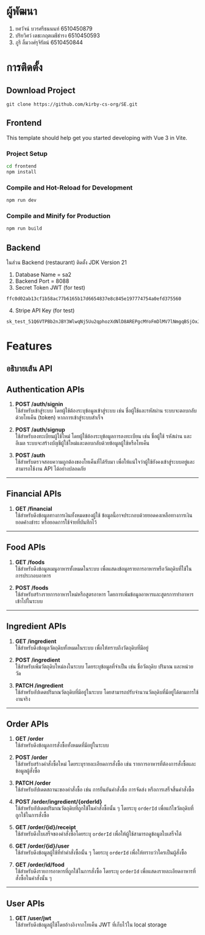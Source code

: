 # ผู้พัฒนา

1. ยศวัจน์ บวรศรีธนนนท์ 6510450879
2. ปริยวิศว์ เตชะกฤตเมธีธำรง 6510450593
3. ภูรี ลิ้มวงศ์รุจิรัตน์ 6510450844

# การติดตั้ง

## Download Project

```
git clone https://github.com/kirby-cs-org/SE.git
```

## Frontend

This template should help get you started developing with Vue 3 in Vite.

### Project Setup

```sh
cd frontend
npm install
```

### Compile and Hot-Reload for Development

```sh
npm run dev
```

### Compile and Minify for Production

```sh
npm run build
```

## Backend

ในส่วน Backend (restaurant) ติดตั้ง JDK Version 21

1. Database Name = sa2
2. Backend Port = 8088
3. Secret Token JWT (for test)

```sh
ffc0d02ab13cf1b58ac77b6165b17d6654837e8c845e197774754a0efd375560
```

4. Stripe API Key (for test)

```sh
sk_test_51Q6VTPBb2nJBY3WlwqNj5Uu2qphozXdNlD8AREPgcMYoFmDlMV7lNmgqBSjOxJKM7mWZ6uvVQR8DUbHFQcWomM2i009gCYwWNX
```

# Features

## อธิบายเส้น API

## Authentication APIs

1. **POST /auth/signin**  
   ใช้สำหรับเข้าสู่ระบบ โดยผู้ใช้ต้องระบุข้อมูลเข้าสู่ระบบ เช่น ชื่อผู้ใช้และรหัสผ่าน ระบบจะตอบกลับด้วยโทเค็น (token) หากการเข้าสู่ระบบสำเร็จ

2. **POST /auth/signup**  
   ใช้สำหรับลงทะเบียนผู้ใช้ใหม่ โดยผู้ใช้ต้องระบุข้อมูลการลงทะเบียน เช่น ชื่อผู้ใช้ รหัสผ่าน และอีเมล ระบบจะสร้างบัญชีผู้ใช้ใหม่และตอบกลับด้วยข้อมูลผู้ใช้หรือโทเค็น

3. **POST /auth**  
   ใช้สำหรับตรวจสอบความถูกต้องของโทเค็นที่ได้รับมา เพื่อให้แน่ใจว่าผู้ใช้ยังคงเข้าสู่ระบบอยู่และสามารถใช้งาน API ได้อย่างปลอดภัย

---

## Financial APIs

1. **GET /financial**  
   ใช้สำหรับดึงข้อมูลทางการเงินทั้งหมดของผู้ใช้ ข้อมูลนี้อาจประกอบด้วยยอดคงเหลือทางการเงิน ยอดค้างชำระ หรือยอดการใช้จ่ายที่บันทึกไว้

---

## Food APIs

1. **GET /foods**  
   ใช้สำหรับดึงข้อมูลเมนูอาหารทั้งหมดในระบบ เพื่อแสดงข้อมูลรายการอาหารหรือวัตถุดิบที่ใช้ในการประกอบอาหาร

2. **POST /foods**  
   ใช้สำหรับสร้างรายการอาหารใหม่หรือสูตรอาหาร โดยการเพิ่มข้อมูลอาหารและสูตรการทำอาหารเข้าไปในระบบ

---

## Ingredient APIs

1. **GET /ingredient**  
   ใช้สำหรับดึงข้อมูลวัตถุดิบทั้งหมดในระบบ เพื่อให้ทราบถึงวัตถุดิบที่มีอยู่

2. **POST /ingredient**  
   ใช้สำหรับเพิ่มวัตถุดิบใหม่ลงในระบบ โดยระบุข้อมูลที่จำเป็น เช่น ชื่อวัตถุดิบ ปริมาณ และหน่วยวัด

3. **PATCH /ingredient**  
   ใช้สำหรับอัปเดตปริมาณวัตถุดิบที่มีอยู่ในระบบ โดยสามารถปรับจำนวนวัตถุดิบที่มีอยู่ได้ตามการใช้งานจริง

---

## Order APIs

1. **GET /order**  
   ใช้สำหรับดึงข้อมูลการสั่งซื้อทั้งหมดที่มีอยู่ในระบบ

2. **POST /order**  
   ใช้สำหรับสร้างคำสั่งซื้อใหม่ โดยระบุรายละเอียดการสั่งซื้อ เช่น รายการอาหารที่ต้องการสั่งซื้อและข้อมูลผู้สั่งซื้อ

3. **PATCH /order**  
   ใช้สำหรับอัปเดตสถานะของคำสั่งซื้อ เช่น การยืนยันคำสั่งซื้อ การจัดส่ง หรือการเสร็จสิ้นคำสั่งซื้อ

4. **POST /order/ingredient/{orderId}**  
   ใช้สำหรับอัปเดตปริมาณวัตถุดิบที่ถูกใช้ในคำสั่งซื้อนั้น ๆ โดยระบุ `orderId` เพื่อแก้ไขวัตถุดิบที่ถูกใช้ในการสั่งซื้อ

5. **GET /order/{id}/receipt**  
   ใช้สำหรับดึงใบเสร็จของคำสั่งซื้อโดยระบุ `orderId` เพื่อให้ผู้ใช้สามารถดูข้อมูลใบเสร็จได้

6. **GET /order/{id}/user**  
   ใช้สำหรับดึงข้อมูลผู้ใช้ที่ทำคำสั่งซื้อนั้น ๆ โดยระบุ `orderId` เพื่อให้ทราบว่าใครเป็นผู้สั่งซื้อ

7. **GET /order/id/food**  
   ใช้สำหรับดึงรายการอาหารที่ถูกใช้ในการสั่งซื้อ โดยระบุ `orderId` เพื่อแสดงรายละเอียดอาหารที่สั่งซื้อในคำสั่งนั้น ๆ

---

## User APIs

1. **GET /user/jwt**  
   ใช้สำหรับดึงข้อมูลผู้ใช้โดยอ้างอิงจากโทเค็น JWT ที่เก็บไว้ใน local storage
